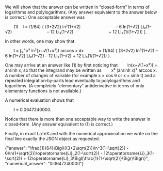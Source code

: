 We will show that the answer can be written in “closed‐form” in terms of logarithms and polylogarithms. (Any answer equivalent to the answer below is correct.) One acceptable answer was

  (1) I = (1/64) { (3+2√2) ln³(1+√2)
        – 6 ln(1+√2) Li₂(1–√2)
        – 12 Li₃(1–√2)
        + 12 Li₃(1/(1+√2)) }.

In other words, one may show that

  I = ∫₀¹ x³ ln²(x+√(1+x²)) arccos x dx 
    = (1/64) { (3+2√2) ln³(1+√2) – 6 ln(1+√2) Li₂(1–√2) – 12 Li₃(1–√2) + 12 Li₃(1/(1+√2)) }.

One may arrive at an answer like (1) by first noticing that
  ln(x+√(1+x²)) = arsinh x,
so that the integrand may be written as 
  x³ (arsinh x)² arccos x.
A number of changes of variable (for example x = cos θ or x = sinh t) and a repeated integration‐by‐parts lead eventually to polylogarithms and logarithms. (A completely “elementary” antiderivative in terms of only elementary functions is not available.) 

A numerical evaluation shows that

  I ≈ 0.0647240000.

Notice that there is more than one acceptable way to write the answer in closed‐form. (Any answer equivalent to (1) is correct.)

Finally, in exact LaTeX and with the numerical approximation we write on the final line exactly the JSON object as requested.

{"answer": "\\frac{1}{64}\\Bigl\\{(3+2\\sqrt{2})\\ln^3(1+\\sqrt{2}) - 6\\ln(1+\\sqrt{2})\\operatorname{Li}_2(1-\\sqrt{2}) - 12\\operatorname{Li}_3(1-\\sqrt{2}) + 12\\operatorname{Li}_3\\Bigl(\\frac{1}{1+\\sqrt{2}}\\Bigr)\\Bigr\\}", "numerical_answer": "0.0647240000"}